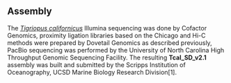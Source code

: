 Assembly
--------

The [*Tigriopus californicus*](https://www.ncbi.nlm.nih.gov/assembly/GCA_007210705.1) Illumina sequencing was done by Cofactor Genomics,  proximity ligation libraries based on the Chicago and Hi-C methods were prepared by Dovetail Genomics as described previously, PacBio sequencing was performed by the University of North Carolina High Throughput Genomic Sequencing Facility. The resulting **Tcal_SD_v2.1** assembly was built and submitted by the Scripps Institution of Oceanography, UCSD
Marine Biology Research Division[1].

